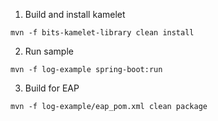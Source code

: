 1. Build and install kamelet
```
mvn -f bits-kamelet-library clean install
```
2. Run sample 
 ```
mvn -f log-example spring-boot:run
```

3. Build for EAP
```
mvn -f log-example/eap_pom.xml clean package
```